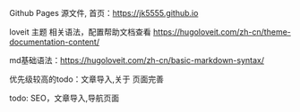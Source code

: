 Github Pages 源文件, 首页：<https://jk5555.github.io>

loveit 主题 相关语法，配置帮助文档查看 <https://hugoloveit.com/zh-cn/theme-documentation-content/>

md基础语法：<https://hugoloveit.com/zh-cn/basic-markdown-syntax/>

优先级较高的todo：文章导入,关于 页面完善

todo: SEO，文章导入,导航页面
